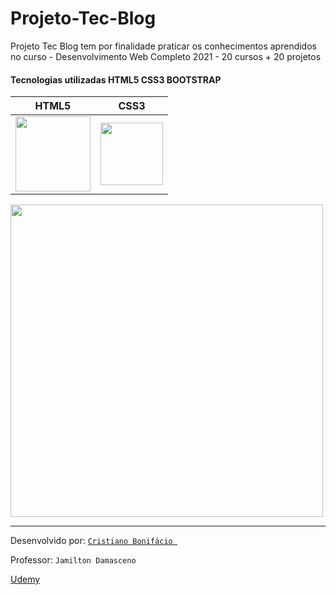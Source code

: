# Projeto-Tec-Blog

Projeto Tec Blog tem por finalidade praticar os conhecimentos aprendidos no curso - Desenvolvimento Web Completo 2021 - 20 cursos + 20 projetos  

#### Tecnologias utilizadas HTML5 CSS3 BOOTSTRAP



HTML5 | CSS3 | 
------|----- |
<img src="https://user-images.githubusercontent.com/77255300/105902508-8228ab00-5ffd-11eb-9af7-d2e0dd4f22ee.png" width=120> | <img src="https://user-images.githubusercontent.com/77255300/105901769-95874680-5ffc-11eb-84c0-8076abf1f72f.png" width=100> | 
<img src="https://user-images.githubusercontent.com/77255300/105891389-5b637800-5fef-11eb-994c-f43a659ce434.png" width=500>











---





Desenvolvido por: [```Cristiano Bonifácio ```](https://www.linkedin.com/in/prasempreweb/)     

Professor: ```Jamilton Damasceno ```   

[Udemy](https://www.udemy.com/)   



